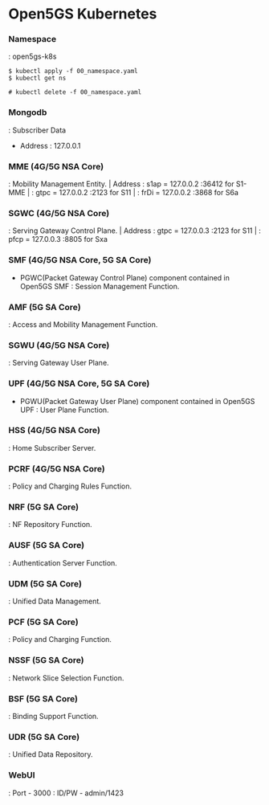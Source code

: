 # Open5GS Kubernetes

### Namespace
: open5gs-k8s
```
$ kubectl apply -f 00_namespace.yaml
$ kubectl get ns

# kubectl delete -f 00_namespace.yaml
```

### Mongodb
: Subscriber Data
- Address : 127.0.0.1

### MME (4G/5G NSA Core)
: Mobility Management Entity.
| Address : s1ap = 127.0.0.2 :36412 for S1-MME
|         : gtpc = 127.0.0.2 :2123  for S11
|         : frDi = 127.0.0.2 :3868  for S6a

### SGWC (4G/5G NSA Core)
: Serving Gateway Control Plane.
| Address : gtpc = 127.0.0.3 :2123 for S11
|         : pfcp = 127.0.0.3 :8805 for Sxa

### SMF (4G/5G NSA Core, 5G SA Core)
- PGWC(Packet Gateway Control Plane) component contained in Open5GS SMF
: Session Management Function.

### AMF (5G SA Core)
: Access and Mobility Management Function.

### SGWU (4G/5G NSA Core)
: Serving Gateway User Plane.

### UPF (4G/5G NSA Core, 5G SA Core)
- PGWU(Packet Gateway User Plane) component contained in Open5GS UPF
: User Plane Function.

### HSS (4G/5G NSA Core)
: Home Subscriber Server.

### PCRF (4G/5G NSA Core)
: Policy and Charging Rules Function.

### NRF (5G SA Core)
: NF Repository Function.

### AUSF (5G SA Core)
: Authentication Server Function.

### UDM (5G SA Core)
: Unified Data Management.

### PCF (5G SA Core)
: Policy and Charging Function.

### NSSF (5G SA Core)
: Network Slice Selection Function.

### BSF (5G SA Core)
: Binding Support Function.

### UDR (5G SA Core)
: Unified Data Repository.

### WebUI
: Port - 3000
: ID/PW - admin/1423

